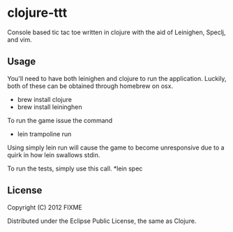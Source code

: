 # clojure-ttt

Console based tic tac toe written in clojure with the aid of Leinighen, Speclj, and vim.

## Usage

You'll need to have both leinighen and clojure to run the application. Luckily, both of these can be obtained through homebrew on osx. 
* brew install clojure
* brew install leininghen

To run the game issue the command
* lein trampoline run

Using simply lein run will cause the game to become unresponsive due to a quirk in how lein swallows stdin.


To run the tests, simply use this call.
*lein spec


## License

Copyright (C) 2012 FIXME

Distributed under the Eclipse Public License, the same as Clojure.
